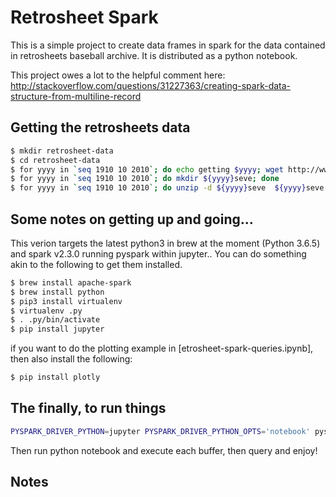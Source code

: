 # Retrosheet Spark

This is a simple project to create data frames in spark for the data
contained in retrosheets baseball archive. It is distributed as a
python notebook.

This project owes a lot to the helpful comment here:
http://stackoverflow.com/questions/31227363/creating-spark-data-structure-from-multiline-record


## Getting the retrosheets data

```bash
$ mkdir retrosheet-data
$ cd retrosheet-data
$ for yyyy in `seq 1910 10 2010`; do echo getting $yyyy; wget http://www.retrosheet.org/events/${yyyy}seve.zip; done
$ for yyyy in `seq 1910 10 2010`; do mkdir ${yyyy}seve; done
$ for yyyy in `seq 1910 10 2010`; do unzip -d ${yyyy}seve  ${yyyy}seve.zip; done
```

## Some notes on getting up and going...

This verion targets the latest python3 in brew at the moment (Python
3.6.5) and spark v2.3.0 running pyspark within jupyter.. You can do
something akin to the following to get them installed.


```bash
$ brew install apache-spark
$ brew install python
$ pip3 install virtualenv
$ virtualenv .py
$ . .py/bin/activate
$ pip install jupyter 
```

if you want to do the plotting example in [etrosheet-spark-queries.ipynb], then also install the following:

```bash
$ pip install plotly 
```

## The finally, to run things

```bash
PYSPARK_DRIVER_PYTHON=jupyter PYSPARK_DRIVER_PYTHON_OPTS='notebook' pyspark  --executor-memory 2GB 
```

Then run python notebook and execute each buffer, then query and enjoy!

## Notes









